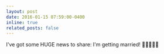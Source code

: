 ```yaml
---
layout: post
date: 2016-01-15 07:59:00-0400
inline: true
related_posts: false
---
```


I've got some HUGE news to share: I'm getting married! 💍👰‍♀️🤵‍♂️
